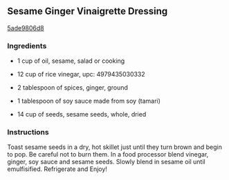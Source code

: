 ## Sesame Ginger Vinaigrette Dressing

[5ade9806d8](http://www.food.com/recipe/sesame-ginger-vinaigrette-dressing-104200)

### Ingredients

 - 1 cup of oil, sesame, salad or cooking

 - 12 cup of rice vinegar, upc: 4979435030332

 - 2 tablespoon of spices, ginger, ground

 - 1 tablespoon of soy sauce made from soy (tamari)

 - 14 cup of seeds, sesame seeds, whole, dried

### Instructions

Toast sesame seeds in a dry, hot skillet just until they turn brown and begin to pop. Be careful not to burn them. In a food processor blend vinegar, ginger, soy sauce and sesame seeds. Slowly blend in sesame oil until emulfisified. Refrigerate and Enjoy!